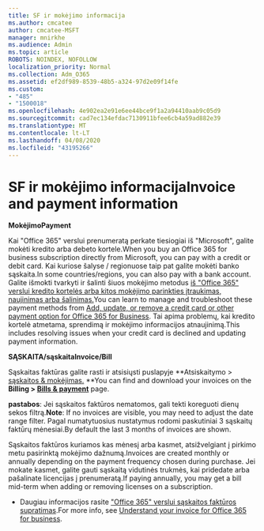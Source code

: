 ```yaml
---
title: SF ir mokėjimo informacija
ms.author: cmcatee
author: cmcatee-MSFT
manager: mnirkhe
ms.audience: Admin
ms.topic: article
ROBOTS: NOINDEX, NOFOLLOW
localization_priority: Normal
ms.collection: Adm_O365
ms.assetid: ef2df989-8539-48b5-a324-97d2e09f14fe
ms.custom:
- "485"
- "1500018"
ms.openlocfilehash: 4e902ea2e91e6ee44bce9f1a2a94410aab9c05d9
ms.sourcegitcommit: cad7ec134efdac7130911bfee6cb4a59ad882e39
ms.translationtype: MT
ms.contentlocale: lt-LT
ms.lasthandoff: 04/08/2020
ms.locfileid: "43195266"
---
```

# <a name="invoice-and-payment-information"></a><span data-ttu-id="995e2-102">SF ir mokėjimo informacija</span><span class="sxs-lookup"><span data-stu-id="995e2-102">Invoice and payment information</span></span>

<span data-ttu-id="995e2-103">**Mokėjimo**</span><span class="sxs-lookup"><span data-stu-id="995e2-103">**Payment**</span></span>

<span data-ttu-id="995e2-104">Kai "Office 365" verslui prenumeratą perkate tiesiogiai iš "Microsoft", galite mokėti kredito arba debeto kortele.</span><span class="sxs-lookup"><span data-stu-id="995e2-104">When you buy an Office 365 for business subscription directly from Microsoft, you can pay with a credit or debit card.</span></span>  <span data-ttu-id="995e2-105">Kai kuriose šalyse / regionuose taip pat galite mokėti banko sąskaita.</span><span class="sxs-lookup"><span data-stu-id="995e2-105">In some countries/regions, you can also pay with a bank account.</span></span>  <span data-ttu-id="995e2-106">Galite išmokti tvarkyti ir šalinti šiuos mokėjimo metodus [iš "Office 365" verslui kredito kortelės arba kitos mokėjimo parinkties įtraukimas, naujinimas arba šalinimas.](https://go.microsoft.com/fwlink/?linkid=2118133)</span><span class="sxs-lookup"><span data-stu-id="995e2-106">You can learn to manage and troubleshoot these payment methods from [Add, update, or remove a credit card or other payment option for Office 365 for Business](https://go.microsoft.com/fwlink/?linkid=2118133).</span></span>  <span data-ttu-id="995e2-107">Tai apima problemų, kai kredito kortelė atmetama, sprendimą ir mokėjimo informacijos atnaujinimą.</span><span class="sxs-lookup"><span data-stu-id="995e2-107">This includes resolving issues when your credit card is declined and updating payment information.</span></span>

<span data-ttu-id="995e2-108">**SĄSKAITA/sąskaita**</span><span class="sxs-lookup"><span data-stu-id="995e2-108">**Invoice/Bill**</span></span>

<span data-ttu-id="995e2-109">Sąskaitas faktūras galite rasti ir atsisiųsti puslapyje \*\*Atsiskaitymo > [sąskaitos & mokėjimas.](https://go.microsoft.com/fwlink/p/?linkid=848039) \*\*</span><span class="sxs-lookup"><span data-stu-id="995e2-109">You can find and download your invoices on the **Billing > [Bills & payment](https://go.microsoft.com/fwlink/p/?linkid=848039)** page.</span></span>  

<span data-ttu-id="995e2-110">**pastabos**: Jei sąskaitos faktūros nematomos, gali tekti koreguoti dienų sekos filtrą.</span><span class="sxs-lookup"><span data-stu-id="995e2-110">**Note**: If no invoices are visible, you may need to adjust the date range filter.</span></span>  <span data-ttu-id="995e2-111">Pagal numatytuosius nustatymus rodomi paskutiniai 3 sąskaitų faktūrų mėnesiai.</span><span class="sxs-lookup"><span data-stu-id="995e2-111">By default the last 3 months of invoices are shown.</span></span>

<span data-ttu-id="995e2-112">Sąskaitos faktūros kuriamos kas mėnesį arba kasmet, atsižvelgiant į pirkimo metu pasirinktą mokėjimo dažnumą.</span><span class="sxs-lookup"><span data-stu-id="995e2-112">Invoices are created monthly or annually depending on the payment frequency chosen during purchase.</span></span>  <span data-ttu-id="995e2-113">Jei mokate kasmet, galite gauti sąskaitą vidutinės trukmės, kai pridedate arba pašalinate licencijas į prenumeratą.</span><span class="sxs-lookup"><span data-stu-id="995e2-113">If paying annually, you may get a bill mid-term when adding or removing licenses on a subscription.</span></span>
 
- <span data-ttu-id="995e2-114">Daugiau informacijos rasite ["Office 365" verslui sąskaitos faktūros supratimas](https://go.microsoft.com/fwlink/?linkid=2119101).</span><span class="sxs-lookup"><span data-stu-id="995e2-114">For more info, see [Understand your invoice for Office 365 for business](https://go.microsoft.com/fwlink/?linkid=2119101).</span></span>

